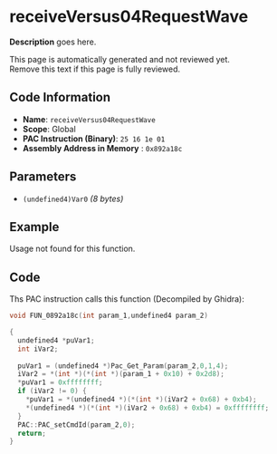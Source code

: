 # receiveVersus04RequestWave

**Description** goes here.

This page is automatically generated and not reviewed yet.<br>Remove this text if this page is fully reviewed.

## Code Information

- **Name**: `receiveVersus04RequestWave`
- **Scope**: Global
- **PAC Instruction (Binary)**: `25 16 1e 01`
- **Assembly Address in Memory** : `0x892a18c`

## Parameters

- `(undefined4)Var0` *(8 bytes)*

## Example

Usage not found for this function.

## Code

Ths PAC instruction calls this function (Decompiled by Ghidra):

```c
void FUN_0892a18c(int param_1,undefined4 param_2)

{
  undefined4 *puVar1;
  int iVar2;
  
  puVar1 = (undefined4 *)Pac_Get_Param(param_2,0,1,4);
  iVar2 = *(int *)(*(int *)(param_1 + 0x10) + 0x2d8);
  *puVar1 = 0xffffffff;
  if (iVar2 != 0) {
    *puVar1 = *(undefined4 *)(*(int *)(iVar2 + 0x68) + 0xb4);
    *(undefined4 *)(*(int *)(iVar2 + 0x68) + 0xb4) = 0xffffffff;
  }
  PAC::PAC_setCmdId(param_2,0);
  return;
}
```

